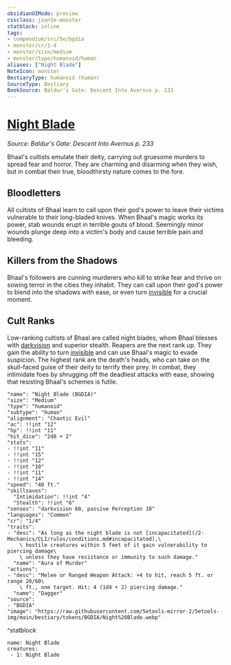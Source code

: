 ```yaml
---
obsidianUIMode: preview
cssclass: json5e-monster
statblock: inline
tags:
- compendium/src/5e/bgdia
- monster/cr/1-4
- monster/size/medium
- monster/type/humanoid/human
aliases: ["Night Blade"]
NoteIcon: monster
BestiaryType: humanoid (human)
SourceType: Bestiary
BookSource: Baldur's Gate: Descent Into Avernus p. 233
---
```

# [Night Blade](2-Mechanics\CLI\bestiary\humanoid/night-blade-bgdia.md)
*Source: Baldur's Gate: Descent Into Avernus p. 233*  

Bhaal's cultists emulate their deity, carrying out gruesome murders to spread fear and horror. They are charming and disarming when they wish, but in combat their true, bloodthirsty nature comes to the fore.

## Bloodletters

All cultists of Bhaal learn to call upon their god's power to leave their victims vulnerable to their long-bladed knives. When Bhaal's magic works its power, stab wounds erupt in terrible gouts of blood. Seemingly minor wounds plunge deep into a victim's body and cause terrible pain and bleeding.

## Killers from the Shadows

Bhaal's followers are cunning murderers who kill to strike fear and thrive on sowing terror in the cities they inhabit. They can call upon their god's power to blend into the shadows with ease, or even turn [invisible](/2-Mechanics/CLI/rules/conditions.md#invisible) for a crucial moment.

## Cult Ranks

Low-ranking cultists of Bhaal are called night blades, whom Bhaal blesses with [darkvision](/2-Mechanics/CLI/rules/senses.md#darkvision) and superior stealth. Reapers are the next rank up. They gain the ability to turn [invisible](/2-Mechanics/CLI/rules/conditions.md#invisible) and can use Bhaal's magic to evade suspicion. The highest rank are the death's heads, who can take on the skull-faced guise of their deity to terrify their prey. In combat, they intimidate foes by shrugging off the deadliest attacks with ease, showing that resisting Bhaal's schemes is futile.

```statblock
"name": "Night Blade (BGDIA)"
"size": "Medium"
"type": "humanoid"
"subtype": "human"
"alignment": "Chaotic Evil"
"ac": !!int "12"
"hp": !!int "11"
"hit_dice": "2d8 + 2"
"stats":
- !!int "11"
- !!int "15"
- !!int "12"
- !!int "10"
- !!int "11"
- !!int "14"
"speed": "40 ft."
"skillsaves":
  "Intimidation": !!int "4"
  "Stealth": !!int "6"
"senses": "darkvision 60, passive Perception 10"
"languages": "Common"
"cr": "1/4"
"traits":
- "desc": "As long as the night blade is not [incapacitated](/2-Mechanics/CLI/rules/conditions.md#incapacitated),\
    \ hostile creatures within 5 feet of it gain vulnerability to piercing damage\
    \ unless they have resistance or immunity to such damage."
  "name": "Aura of Murder"
"actions":
- "desc": "Melee or Ranged Weapon Attack: +4 to hit, reach 5 ft. or range 20/60\
    \ ft., one target. Hit: 4 (1d4 + 2) piercing damage."
  "name": "Dagger"
"source":
- "BGDIA"
"image": "https://raw.githubusercontent.com/5etools-mirror-2/5etools-img/main/bestiary/tokens/BGDIA/Night%20Blade.webp"
```
^statblock

```encounter-table
name: Night Blade
creatures:
 - 1: Night Blade
```